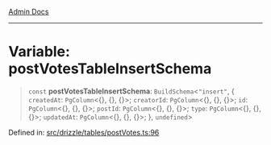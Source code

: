 [Admin Docs](/)

***

# Variable: postVotesTableInsertSchema

> `const` **postVotesTableInsertSchema**: `BuildSchema`\<`"insert"`, \{ `createdAt`: `PgColumn`\<\{\}, \{\}, \{\}\>; `creatorId`: `PgColumn`\<\{\}, \{\}, \{\}\>; `id`: `PgColumn`\<\{\}, \{\}, \{\}\>; `postId`: `PgColumn`\<\{\}, \{\}, \{\}\>; `type`: `PgColumn`\<\{\}, \{\}, \{\}\>; `updatedAt`: `PgColumn`\<\{\}, \{\}, \{\}\>; \}, `undefined`\>

Defined in: [src/drizzle/tables/postVotes.ts:96](https://github.com/NishantSinghhhhh/talawa-api/blob/80d33ad4356836957a519774ac35d2e1e92179d5/src/drizzle/tables/postVotes.ts#L96)
